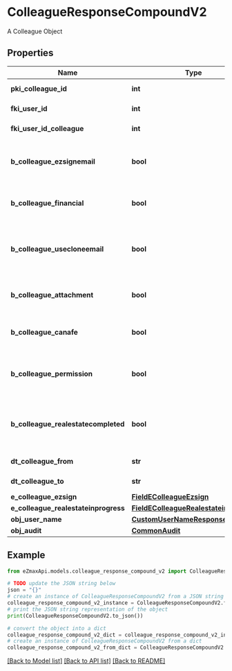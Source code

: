 # ColleagueResponseCompoundV2

A Colleague Object

## Properties

Name | Type | Description | Notes
------------ | ------------- | ------------- | -------------
**pki_colleague_id** | **int** | The unique ID of the Colleague | 
**fki_user_id** | **int** | The unique ID of the User | 
**fki_user_id_colleague** | **int** | The unique ID of the User | 
**b_colleague_ezsignemail** | **bool** | Whether the email can be used by the cloning user in Ezsign | 
**b_colleague_financial** | **bool** | Whether the cloning user has access to the financial | 
**b_colleague_usecloneemail** | **bool** | Whether the cloning user has access to the cloned user email to send communications | 
**b_colleague_attachment** | **bool** | Whether the cloning user has access to the attachment | 
**b_colleague_canafe** | **bool** | Whether the cloning user has access to canafe | 
**b_colleague_permission** | **bool** | Whether the cloning user copies the permission of the cloned user | 
**b_colleague_realestatecompleted** | **bool** | Whether if the cloning user has access to the completed folders in real estate | 
**dt_colleague_from** | **str** | The from of the Colleague | [optional] 
**dt_colleague_to** | **str** | The to of the Colleague | [optional] 
**e_colleague_ezsign** | [**FieldEColleagueEzsign**](FieldEColleagueEzsign.md) |  | 
**e_colleague_realestateinprogress** | [**FieldEColleagueRealestateinprogess**](FieldEColleagueRealestateinprogess.md) |  | 
**obj_user_name** | [**CustomUserNameResponse**](CustomUserNameResponse.md) |  | 
**obj_audit** | [**CommonAudit**](CommonAudit.md) |  | 

## Example

```python
from eZmaxApi.models.colleague_response_compound_v2 import ColleagueResponseCompoundV2

# TODO update the JSON string below
json = "{}"
# create an instance of ColleagueResponseCompoundV2 from a JSON string
colleague_response_compound_v2_instance = ColleagueResponseCompoundV2.from_json(json)
# print the JSON string representation of the object
print(ColleagueResponseCompoundV2.to_json())

# convert the object into a dict
colleague_response_compound_v2_dict = colleague_response_compound_v2_instance.to_dict()
# create an instance of ColleagueResponseCompoundV2 from a dict
colleague_response_compound_v2_from_dict = ColleagueResponseCompoundV2.from_dict(colleague_response_compound_v2_dict)
```
[[Back to Model list]](../README.md#documentation-for-models) [[Back to API list]](../README.md#documentation-for-api-endpoints) [[Back to README]](../README.md)


